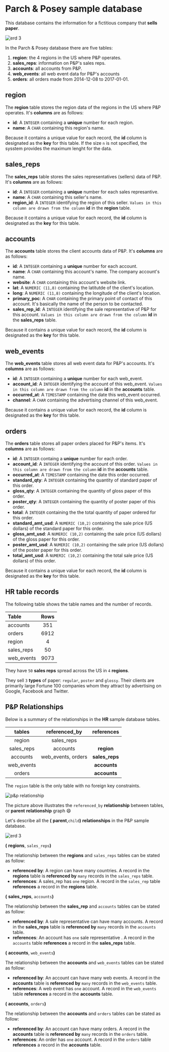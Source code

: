 # Parch & Posey sample database

This database contains the information for a fictitious company that **sells paper**.

![erd 3](../01_basic_sql/images/03_erd_parchposey.png)

In the Parch & Posey database there are five tables:

1. **region**: the 4 regions in the US where P&P operates.
2. **sales_reps**: information on P&P's sales reps.
3. **accounts**: all accounts from P&P.
4. **web_events**: all web event data for P&P's accounts
5. **orders**: all orders made from 2014-12-08 to 2017-01-01.


## region

The **region** table stores the region data of the regions in the US where P&P operates. It's **columns** are as follows:

- **id**: A `INTEGER` containing a **unique** number for each region.
- **name**: A `CHAR` containing this region's name.

Because it contains a unique value for each record, the **id** column is designated as the **key** for this table.
If the size `n` is not specified, the sysstem provides the maximum lenght for the data.

## sales_reps

The **sales_reps** table stores the sales representatives (sellers) data of P&P.
It's **columns** are as follows:

- **id**: A `INTEGER` containing a **unique** number for each sales represantive.
- **name**: A `CHAR` containing this seller's name.
- **region_id**: A `INTEGER` identifying the region of this seller. `Values in this column are drawn from the column` **id** in the **region** table.

Because it contains a unique value for each record, the **id** column is designated as the **key** for this table.

## accounts

The **accounts** table stores the client accounts data of P&P. It's **columns** are as follows:

- **id**: A `INTEGER` containing a **unique** number for each account.
- **name**: A `CHAR` containing this account's name. The company account's name.
- **website**: A `CHAR` containing this account's website link.
- **lat**: A `NUMERIC (11,8)` containing the latitutde of the client's location.
- **long**: A `NUMERIC (11,8)` containing the longitude of the client's location.
- **primary_poc**: A `CHAR` containing the primary point of contact of this account. It's basically the name of the person to be contacted.
- **sales_rep_id**: A `INTEGER` identifying the sale representative of P&P for this account. `Values in this column are drawn from the column` **id** in the **sales_reps** table.  

Because it contains a unique value for each record, the **id** column is designated as the **key** for this table.

## web_events

The **web_events** table stores all web event data for P&P's accounts. It's **columns** are as follows:

- **id**: A `INTEGER` containing a **unique** number for each web_event.
- **account_id**: A `INTEGER` identifying the account of this web_event. `Values in this column are drawn from the column` **id** in the **accounts** table.
- **occurred_at**: A `TIMESTAMP` containing the date this web_event occurred.
- **channel**: A `CHAR` containing the advertising channel of this web_event.

Because it contains a unique value for each record, the **id** column is designated as the **key** for this table.

## orders

The **orders** table stores all paper orders placed for P&P's items. It's **columns** are as follows:

- **id**: A `INTEGER` containg a **unique** number for each order.
- **account_id**: A `INTEGER` identifying the account of this order. `Values in this column are drawn from the column` **id** in the **accounts** table.
- **occurred_at**: A `TIMESTAMP` containing the date this order occurred.
- **standard_qty**: A `INTEGER` containing the quantity of standard paper of this order.
- **gloss_qty**: A `INTEGER` containing the quantity of gloss paper of this order.
- **poster_qty**: A `INTEGER` containing the quantity of poster paper of this order.
- **total**: A `INTEGER` containing the the total quantity of paper ordered for this order.
- **standard_amt_usd**: A `NUMERIC (10,2)` containing the sale price (US dollars) of the standard paper for this order.
- **gloss_amt_usd**: A `NUMERIC (10,2)` containing the sale price (US dollars) of the gloss paper for this order.
- **poster_amt_usd**: A `NUMERIC (10,2)` containing the sale price (US dollars) of the poster paper for this order.
- **total_amt_usd**: A `NUMERIC (10,2)` containing the total sale price (US dollars) of this order.

Because it contains a unique value for each record, the **id** column is designated as the **key** for this table.

## HR table records

The following table shows the table names and the number of records.

| Table  | Rows |
|:-------|:----:|
|accounts|351|
|orders|6912|
|region|4|
|sales_reps|50|
|web_events|9073|

They have `50` **sales reps** spread across the US in `4` **regions**.

They sell `3` **types** of paper: `regular`, `poster` and `glossy`. Their clients are primarily large Fortune 100 companies whom they attract by advertising on Google, Facebook and Twitter.

## P&P Relationships

Below is a summary of the relationships in the **HR** sample database tables.

| tables  | referenced_by    | references                 |
|:-------:|:----------------:|:--------------------------:|
|region |        sales_reps   |                            |
|sales_reps  |accounts| **region**                           |
|accounts |web_events, orders         |**sales_reps**|
|web_events |          |**accounts**|
|orders||**accounts**|

The `region` table is the only table with no foreign key constraints.

![p&p relationship](./images/15_pp.png)

The picture above illustrates the `referenced_by` **relationship** between tables, or **parent** **relationship** graph :smile:

Let's describe all the **(** **parent**,`child`**)** **relationships** in the P&P sample database.

![erd 3](../01_basic_sql/images/03_erd_parchposey.png)

**(** **regions**, `sales_reps`**)**

The relationship between the **regions** and `sales_reps` tables can be stated as follow:

- **referenced by**: A region can have many countries. A record in the **regions** table is **referenced by**  `many` records in the `sales_reps` table.
- **references**: A sales_rep has `one` region. A record in the `sales_rep` table **references** a record in the **regions** table.

**(** **sales_reps**, `accounts`**)**

The relationship between the **sales_rep** and `accounts` tables can be stated as follow:

- **referenced by**: A sale representative can have many accounts. A record in the **sales_reps** table is **referenced by**  `many` records in the `accounts` table.
- **references**: An account has `one` sale representative . A record in the `accounts` table **references** a record in the **sales_reps** table.

**(** **accounts**, `web_events`**)**

The relationship between the **accounts** and `web_events` tables can be stated as follow:

- **referenced by**: An account can have many web events. A record in the **accounts** table is **referenced by**  `many` records in the `web_events` table.
- **references**: A web event has `one` account. A record in the `web_events` table **references** a record in the **accounts** table.

**(** **accounts**, `orders`**)**

The relationship between the **accounts** and `orders` tables can be stated as follow:

- **referenced by**: An account can have many orders. A record in the **accounts** table is **referenced by**  `many` records in the `orders` table.
- **references**: An order has `one` account. A record in the `orders` table **references** a record in the **accounts** table.
